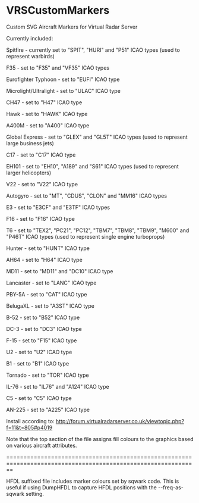 # VRSCustomMarkers
Custom SVG Aircraft Markers for Virtual Radar Server

Currently included:

Spitfire - currently set to "SPIT",  "HURI" and "P51" ICAO types (used to represent warbirds)

F35 - set to "F35" and "VF35" ICAO types

Eurofighter Typhoon - set to "EUFI" ICAO type

Microlight/Ultralight - set to "ULAC" ICAO type

CH47 - set to "H47" ICAO type

Hawk - set to "HAWK" ICAO type

A400M - set to "A400" ICAO type

Global Express - set to "GLEX" and "GL5T" ICAO types (used to represent large business jets)

C17 - set to "C17" ICAO type

EH101 - set to "EH10", "A189" and "S61" ICAO types (used to represent larger helicopters)

V22 - set to "V22" ICAO type

Autogyro - set to "MT", "CDUS", "CLON" and "MM16" ICAO types

E3 - set to "E3CF" and "E3TF" ICAO types

F16 - set to "F16" ICAO type

T6 - set to "TEX2", "PC21", "PC12", "TBM7", "TBM8", "TBM9", "M600" and "P46T" ICAO types (used to represent single engine turboprops)

Hunter - set to "HUNT" ICAO type

AH64 - set to "H64" ICAO type

MD11 - set to "MD11" and "DC10" ICAO type

Lancaster - set to "LANC" ICAO type

PBY-5A - set to "CAT" ICAO type

BelugaXL - set to "A3ST" ICAO type

B-52 - set to "B52" ICAO type

DC-3 - set to "DC3" ICAO type

F-15 - set to "F15" ICAO type

U2 - set to "U2" ICAO type

B1 - set to "B1" ICAO type

Tornado - set to "TOR" ICAO type

IL-76 - set to "IL76" and "A124" ICAO type

C5 - set to "C5" ICAO type

AN-225 - set to "A225" ICAO type

Install according to: http://forum.virtualradarserver.co.uk/viewtopic.php?f=11&t=805#p4019

Note that the top section of the file assigns fill colours to the graphics based on various aircraft attributes.

==============================================================================================================

HFDL suffixed file includes marker colours set by sqwark code. This is useful if using DumpHFDL to capture HFDL positions with the --freq-as-sqwark setting.
